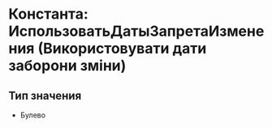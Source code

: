 ﻿# Константа: ИспользоватьДатыЗапретаИзменения (Використовувати дати заборони зміни)

## Тип значения

- Булево

